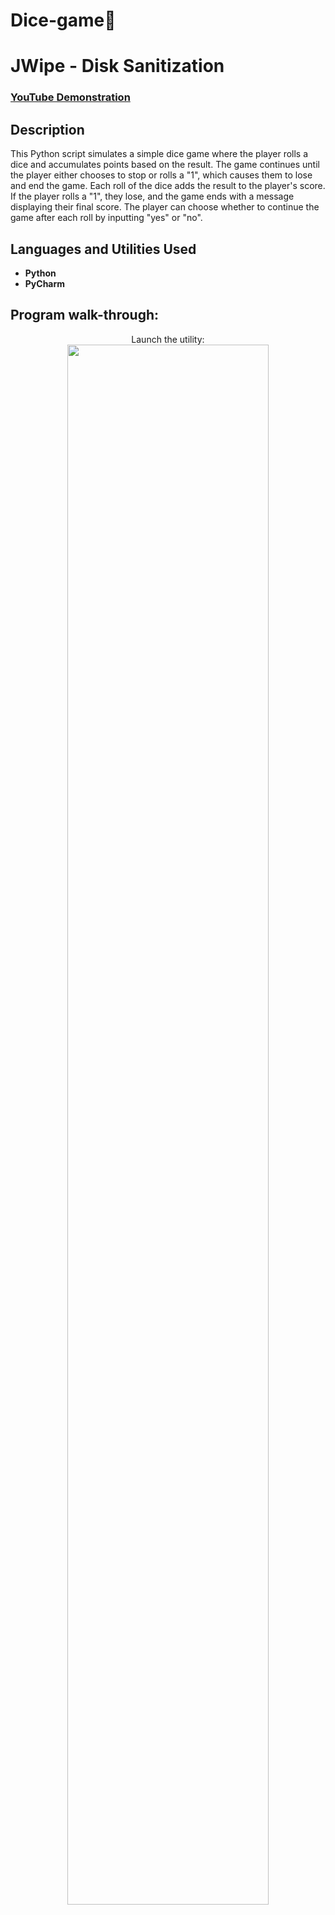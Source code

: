 # Dice-game🎲

<h1>JWipe - Disk Sanitization</h1>

 ### [YouTube Demonstration](https://www.youtube.com/watch?v=-CL85Zh8W3s)

<h2>Description</h2>
This Python script simulates a simple dice game where the player rolls a dice and accumulates points based on the result. The game continues until the player either chooses to stop or rolls a "1", which causes them to lose and end the game. Each roll of the dice adds the result to the player's score. If the player rolls a "1", they lose, and the game ends with a message displaying their final score. The player can choose whether to continue the game after each roll by inputting "yes" or "no".
<br />


<h2>Languages and Utilities Used</h2>

- <b>Python</b> 
- <b>PyCharm</b>

<h2>Program walk-through:</h2>
<p align="center">
Launch the utility: <br/>
<img src="https://imgur.com/cnD7b9e"height="80%" width="80%" />
<br />

